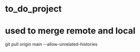 # to_do_project

# used to merge remote and local
git pull origin main --allow-unrelated-histories


